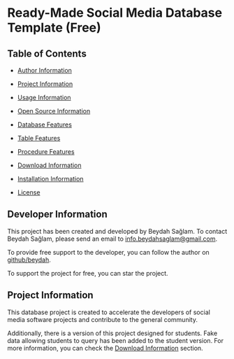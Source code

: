 # Ready-Made Social Media Database Template (Free)

## Table of Contents

- [Author Information](#author-information)
- [Project Information](#project-information)

- [Usage Information](https://github.com/beydah/Social-Media-Database-Template/blob/main/DOCUMENTS/USAGE.md#usage-information)
- [Open Source Information](https://github.com/beydah/Social-Media-Database-Template/blob/main/DOCUMENTS/USAGE.md#open-source-information)

- [Database Features](#database-features)
- [Table Features](#table-features)
- [Procedure Features](#procedure-features)

- [Download Information](#download-information)
- [Installation Information](#installation-information)

- [License](https://github.com/beydah/Social-Media-Database-Template/blob/main/LICENSE)

## Developer Information

This project has been created and developed by Beydah Sağlam. To contact Beydah Sağlam, please send an email to [info.beydahsaglam@gmail.com](mailto:info.beydahsaglam@gmail.com).

To provide free support to the developer, you can follow the author on <a href="https://github.com/beydah" target="_blank">github/beydah</a>.

To support the project for free, you can star the project.

## Project Information

This database project is created to accelerate the developers of social media software projects and contribute to the general community.

Additionally, there is a version of this project designed for students. Fake data allowing students to query has been added to the student version. For more information, you can check the [Download Information](#download-information) section.
